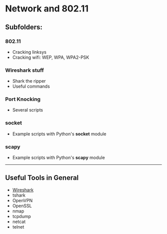 # Network and 802.11

## Subfolders:

### 802.11

- Cracking linksys
- Cracking wifi: WEP, WPA, WPA2-PSK


### Wireshark stuff

- Shark the ripper
- Useful commands

### Port Knocking

- Several scripts

### socket

- Example scripts with Python's **socket** module

### scapy

- Example scripts with Python's **scapy** module



---

## Useful Tools in General

- [Wireshark](http://bt3gl.github.io/wiresharking-for-fun-or-profit.html)
- tshark
- OpenVPN
- OpenSSL
- nmap
- tcpdump
- netcat
- telnet
